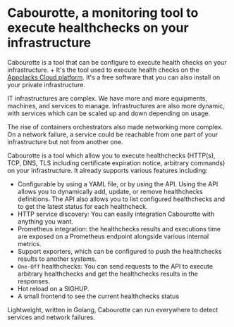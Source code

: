 # Cabourotte, a monitoring tool to execute healthchecks on your infrastructure

Cabourotte is a tool that can be configure to execute health checks on your infrastructure. +
It's the tool used to execute health checks on the [Appclacks Cloud platform](https://appclacks.com/). It's a free software that you can also install on your private infrastructure.

IT infrastructures are complex. We have more and more equipments, machines, and services to manage. Infrastructures are also more dynamic, with services which can be scaled up and down depending on usage.

The rise of containers orchestrators also made networking more complex. On a network failure, a service could be reachable from one part of your infrastructure but not from another one.

Cabourotte is a tool which allow you to execute healthchecks (HTTP(s), TCP, DNS, TLS including certificate expiration notice, arbitrary commands) on your infrastructure. It already supports various features including:

- Configurable by using a YAML file, or by using the API. Using the API allows you to dynamically add, update, or remove healthchecks definitions. The API also allows you to list configured healthchecks and to get the latest status for each healthcheck.
- HTTP service discovery: You can easily integration Cabourotte with anything you want.
- Prometheus integration: the healthchecks results and executions time are exposed on a Prometheus endpoint alongside various internal metrics.
- Support exporters, which can be configured to push the healthchecks results to another systems.
- `One-Off` healthchecks: You can send requests to the API to execute arbitrary healthchecks and get the healthchecks results in the responses.
- Hot reload on a SIGHUP.
- A small frontend to see the current healthchecks status

Lightweight, written in Golang, Cabourotte can run everywhere to detect services and network failures.
